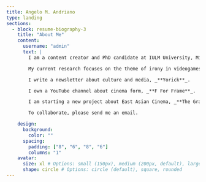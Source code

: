 ```yaml
---
title: Angelo M. Andriano
type: landing
sections:
  - block: resume-biography-3
    title: "About Me"
    content:
      username: "admin"
      text: |
        I am a content creator and PhD candidate at IULM University, Milan.

        My current research focuses on the theme of irony in videogames and the way in which game designers can foster the illusion of decentralization for the players.

        I write a newsletter about culture and media, _**Yorick**_.

        I own a YouTube channel about cinema form, _**F For Frame**_.

        I am starting a new project about East Asian Cinema, _**The Grandmasters**_, on YouTube.

        To collaborate, please send me an email.

    design:
      background:
        color: ""
      spacing:
        padding: ["8", "6", "8", "6"]
        columns: "1"
    avatar:
      size: xl # Options: small (150px), medium (200px, default), large (320px), xl (400px), xxl (500px)
      shape: circle # Options: circle (default), square, rounded
---
```


